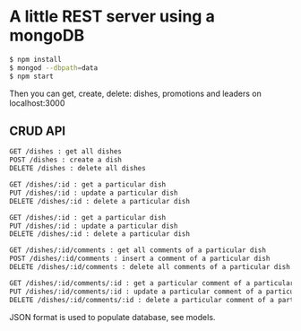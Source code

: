 # A little REST server using a mongoDB

```bash
$ npm install
$ mongod --dbpath=data
$ npm start
```

Then you can get, create, delete: dishes, promotions and leaders on localhost:3000

## CRUD API

```bash
GET /dishes : get all dishes
POST /dishes : create a dish
DELETE /dishes : delete all dishes

GET /dishes/:id : get a particular dish
PUT /dishes/:id : update a particular dish
DELETE /dishes/:id : delete a particular dish

GET /dishes/:id : get a particular dish
PUT /dishes/:id : update a particular dish
DELETE /dishes/:id : delete a particular dish

GET /dishes/:id/comments : get all comments of a particular dish
POST /dishes/:id/comments : insert a comment of a particular dish
DELETE /dishes/:id/comments : delete all comments of a particular dish

GET /dishes/:id/comments/:id : get a particular comment of a particular dish
PUT /dishes/:id/comments/:id : update a particular comment of a particular dish
DELETE /dishes/:id/comments/:id : delete a particular comment of a particular dish
```

JSON format is used to populate database, see models.
